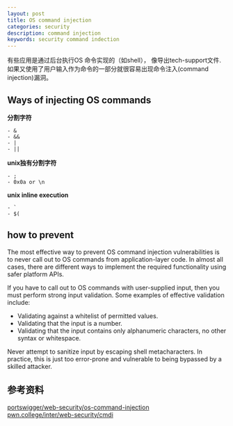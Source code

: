 ```yaml
---
layout: post
title: OS command injection
categories: security
description: command injection 
keywords: security command indection
---
```


有些应用是通过后台执行OS 命令实现的（如shell）， 像导出tech-support文件. 如果又使用了用户输入作为命令的一部分就很容易出现命令注入(command injection)漏洞。  

## Ways of injecting OS commands

**分割字符**
```
- &
- &&
- | 
- ||
```
**unix独有分割字符**
```
- ;
- 0x0a or \n
```
**unix inline execution**
```
- `
- $(
```

## how to prevent

The most effective way to prevent OS command injection vulnerabilities is to never call out to OS commands from application-layer code. In almost all cases, there are different ways to implement the required functionality using safer platform APIs.  

If you have to call out to OS commands with user-supplied input, then you must perform strong input validation. Some examples of effective validation include:   

- Validating against a whitelist of permitted values.
- Validating that the input is a number.
- Validating that the input contains only alphanumeric characters, no other syntax or whitespace.  

Never attempt to sanitize input by escaping shell metacharacters. In practice, this is just too error-prone and vulnerable to being bypassed by a skilled attacker.  


## 参考资料  
[portswigger/web-security/os-command-injection](https://portswigger.net/web-security/os-command-injection)  
[pwn.college/inter/web-security/cmdi](https://pwn.college/intro-to-cybersecurity/web-security/)  


